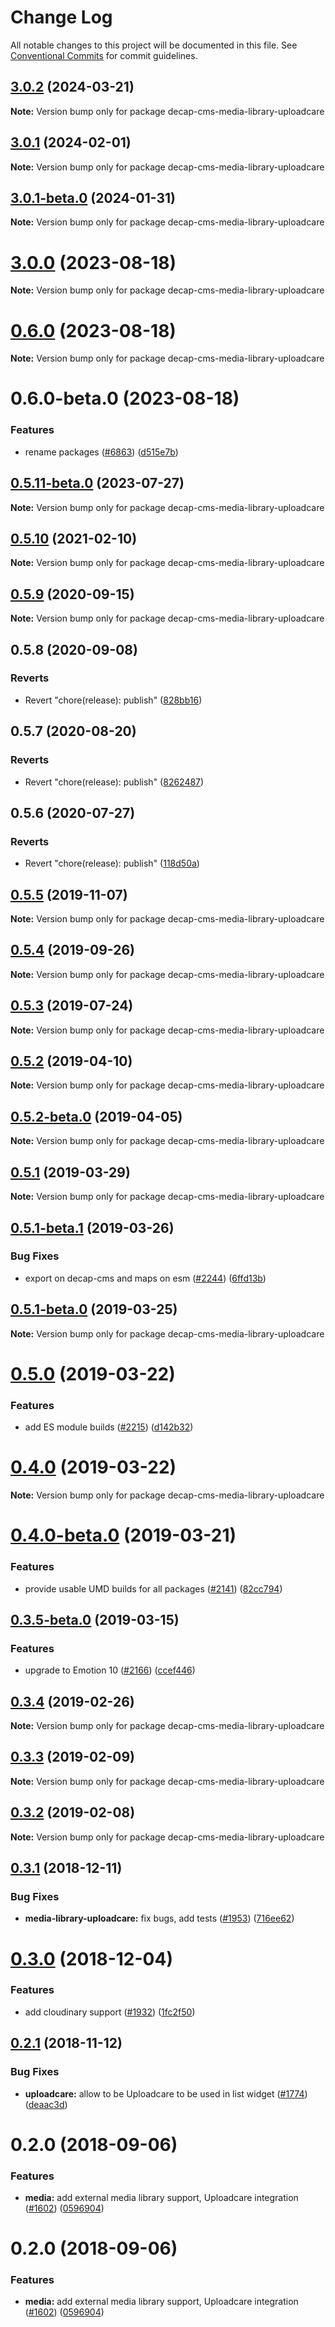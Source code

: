 # Change Log

All notable changes to this project will be documented in this file.
See [Conventional Commits](https://conventionalcommits.org) for commit guidelines.

## [3.0.2](https://github.com/decaporg/decap-cms/compare/decap-cms-media-library-uploadcare@3.0.1...decap-cms-media-library-uploadcare@3.0.2) (2024-03-21)

**Note:** Version bump only for package decap-cms-media-library-uploadcare

## [3.0.1](https://github.com/decaporg/decap-cms/compare/decap-cms-media-library-uploadcare@3.0.1-beta.0...decap-cms-media-library-uploadcare@3.0.1) (2024-02-01)

**Note:** Version bump only for package decap-cms-media-library-uploadcare

## [3.0.1-beta.0](https://github.com/decaporg/decap-cms/compare/decap-cms-media-library-uploadcare@3.0.0...decap-cms-media-library-uploadcare@3.0.1-beta.0) (2024-01-31)

**Note:** Version bump only for package decap-cms-media-library-uploadcare

# [3.0.0](https://github.com/decaporg/decap-cms/compare/decap-cms-media-library-uploadcare@0.6.0...decap-cms-media-library-uploadcare@3.0.0) (2023-08-18)

**Note:** Version bump only for package decap-cms-media-library-uploadcare

# [0.6.0](https://github.com/decaporg/decap-cms/compare/decap-cms-media-library-uploadcare@0.6.0-beta.0...decap-cms-media-library-uploadcare@0.6.0) (2023-08-18)

**Note:** Version bump only for package decap-cms-media-library-uploadcare

# 0.6.0-beta.0 (2023-08-18)

### Features

- rename packages ([#6863](https://github.com/decaporg/decap-cms/issues/6863)) ([d515e7b](https://github.com/decaporg/decap-cms/commit/d515e7bd33216a775d96887b08c4f7b1962941bb))

## [0.5.11-beta.0](https://github.com/decaporg/decap-cms/compare/decap-cms-media-library-uploadcare@0.5.10...decap-cms-media-library-uploadcare@0.5.11-beta.0) (2023-07-27)

**Note:** Version bump only for package decap-cms-media-library-uploadcare

## [0.5.10](https://github.com/decaporg/decap-cms/tree/main/packages/decap-cms-media-library-uploadcare/compare/decap-cms-media-library-uploadcare@0.5.9...decap-cms-media-library-uploadcare@0.5.10) (2021-02-10)

**Note:** Version bump only for package decap-cms-media-library-uploadcare

## [0.5.9](https://github.com/decaporg/decap-cms/tree/main/packages/decap-cms-media-library-uploadcare/compare/decap-cms-media-library-uploadcare@0.5.8...decap-cms-media-library-uploadcare@0.5.9) (2020-09-15)

**Note:** Version bump only for package decap-cms-media-library-uploadcare

## 0.5.8 (2020-09-08)

### Reverts

- Revert "chore(release): publish" ([828bb16](https://github.com/decaporg/decap-cms/tree/main/packages/decap-cms-media-library-uploadcare/commit/828bb16415b8c22a34caa19c50c38b24ffe9ceae))

## 0.5.7 (2020-08-20)

### Reverts

- Revert "chore(release): publish" ([8262487](https://github.com/decaporg/decap-cms/tree/main/packages/decap-cms-media-library-uploadcare/commit/82624879ccbcb16610090041db28f00714d924c8))

## 0.5.6 (2020-07-27)

### Reverts

- Revert "chore(release): publish" ([118d50a](https://github.com/decaporg/decap-cms/tree/main/packages/decap-cms-media-library-uploadcare/commit/118d50a7a70295f25073e564b5161aa2b9883056))

## [0.5.5](https://github.com/decaporg/decap-cms/tree/main/packages/decap-cms-media-library-uploadcare/compare/decap-cms-media-library-uploadcare@0.5.4...decap-cms-media-library-uploadcare@0.5.5) (2019-11-07)

**Note:** Version bump only for package decap-cms-media-library-uploadcare

## [0.5.4](https://github.com/decaporg/decap-cms/tree/main/packages/decap-cms-media-library-uploadcare/compare/decap-cms-media-library-uploadcare@0.5.3...decap-cms-media-library-uploadcare@0.5.4) (2019-09-26)

**Note:** Version bump only for package decap-cms-media-library-uploadcare

## [0.5.3](https://github.com/decaporg/decap-cms/tree/main/packages/decap-cms-media-library-uploadcare/compare/decap-cms-media-library-uploadcare@0.5.2...decap-cms-media-library-uploadcare@0.5.3) (2019-07-24)

**Note:** Version bump only for package decap-cms-media-library-uploadcare

## [0.5.2](https://github.com/decaporg/decap-cms/tree/main/packages/decap-cms-media-library-uploadcare/compare/decap-cms-media-library-uploadcare@0.5.2-beta.0...decap-cms-media-library-uploadcare@0.5.2) (2019-04-10)

**Note:** Version bump only for package decap-cms-media-library-uploadcare

## [0.5.2-beta.0](https://github.com/decaporg/decap-cms/tree/main/packages/decap-cms-media-library-uploadcare/compare/decap-cms-media-library-uploadcare@0.5.1...decap-cms-media-library-uploadcare@0.5.2-beta.0) (2019-04-05)

**Note:** Version bump only for package decap-cms-media-library-uploadcare

## [0.5.1](https://github.com/decaporg/decap-cms/tree/main/packages/decap-cms-media-library-uploadcare/compare/decap-cms-media-library-uploadcare@0.5.1-beta.1...decap-cms-media-library-uploadcare@0.5.1) (2019-03-29)

**Note:** Version bump only for package decap-cms-media-library-uploadcare

## [0.5.1-beta.1](https://github.com/decaporg/decap-cms/tree/main/packages/decap-cms-media-library-uploadcare/compare/decap-cms-media-library-uploadcare@0.5.1-beta.0...decap-cms-media-library-uploadcare@0.5.1-beta.1) (2019-03-26)

### Bug Fixes

- export on decap-cms and maps on esm ([#2244](https://github.com/decaporg/decap-cms/tree/main/packages/decap-cms-media-library-uploadcare/issues/2244)) ([6ffd13b](https://github.com/decaporg/decap-cms/tree/main/packages/decap-cms-media-library-uploadcare/commit/6ffd13b))

## [0.5.1-beta.0](https://github.com/decaporg/decap-cms/tree/main/packages/decap-cms-media-library-uploadcare/compare/decap-cms-media-library-uploadcare@0.5.0...decap-cms-media-library-uploadcare@0.5.1-beta.0) (2019-03-25)

**Note:** Version bump only for package decap-cms-media-library-uploadcare

# [0.5.0](https://github.com/decaporg/decap-cms/tree/main/packages/decap-cms-media-library-uploadcare/compare/decap-cms-media-library-uploadcare@0.4.0...decap-cms-media-library-uploadcare@0.5.0) (2019-03-22)

### Features

- add ES module builds ([#2215](https://github.com/decaporg/decap-cms/tree/main/packages/decap-cms-media-library-uploadcare/issues/2215)) ([d142b32](https://github.com/decaporg/decap-cms/tree/main/packages/decap-cms-media-library-uploadcare/commit/d142b32))

# [0.4.0](https://github.com/decaporg/decap-cms/tree/main/packages/decap-cms-media-library-uploadcare/compare/decap-cms-media-library-uploadcare@0.4.0-beta.0...decap-cms-media-library-uploadcare@0.4.0) (2019-03-22)

**Note:** Version bump only for package decap-cms-media-library-uploadcare

# [0.4.0-beta.0](https://github.com/decaporg/decap-cms/tree/main/packages/decap-cms-media-library-uploadcare/compare/decap-cms-media-library-uploadcare@0.3.5-beta.0...decap-cms-media-library-uploadcare@0.4.0-beta.0) (2019-03-21)

### Features

- provide usable UMD builds for all packages ([#2141](https://github.com/decaporg/decap-cms/tree/main/packages/decap-cms-media-library-uploadcare/issues/2141)) ([82cc794](https://github.com/decaporg/decap-cms/tree/main/packages/decap-cms-media-library-uploadcare/commit/82cc794))

## [0.3.5-beta.0](https://github.com/decaporg/decap-cms/tree/main/packages/decap-cms-media-library-uploadcare/compare/decap-cms-media-library-uploadcare@0.3.4...decap-cms-media-library-uploadcare@0.3.5-beta.0) (2019-03-15)

### Features

- upgrade to Emotion 10 ([#2166](https://github.com/decaporg/decap-cms/tree/main/packages/decap-cms-media-library-uploadcare/issues/2166)) ([ccef446](https://github.com/decaporg/decap-cms/tree/main/packages/decap-cms-media-library-uploadcare/commit/ccef446))

## [0.3.4](https://github.com/decaporg/decap-cms/tree/main/packages/decap-cms-media-library-uploadcare/compare/decap-cms-media-library-uploadcare@0.3.3...decap-cms-media-library-uploadcare@0.3.4) (2019-02-26)

**Note:** Version bump only for package decap-cms-media-library-uploadcare

## [0.3.3](https://github.com/decaporg/decap-cms/tree/main/packages/decap-cms-media-library-uploadcare/compare/decap-cms-media-library-uploadcare@0.3.2...decap-cms-media-library-uploadcare@0.3.3) (2019-02-09)

**Note:** Version bump only for package decap-cms-media-library-uploadcare

## [0.3.2](https://github.com/decaporg/decap-cms/tree/main/packages/decap-cms-media-library-uploadcare/compare/decap-cms-media-library-uploadcare@0.3.1...decap-cms-media-library-uploadcare@0.3.2) (2019-02-08)

**Note:** Version bump only for package decap-cms-media-library-uploadcare

## [0.3.1](https://github.com/decaporg/decap-cms/tree/main/packages/decap-cms-media-library-uploadcare/compare/decap-cms-media-library-uploadcare@0.3.0...decap-cms-media-library-uploadcare@0.3.1) (2018-12-11)

### Bug Fixes

- **media-library-uploadcare:** fix bugs, add tests ([#1953](https://github.com/decaporg/decap-cms/tree/main/packages/decap-cms-media-library-uploadcare/issues/1953)) ([716ee62](https://github.com/decaporg/decap-cms/tree/main/packages/decap-cms-media-library-uploadcare/commit/716ee62))

# [0.3.0](https://github.com/decaporg/decap-cms/tree/main/packages/decap-cms-media-library-uploadcare/compare/decap-cms-media-library-uploadcare@0.2.1...decap-cms-media-library-uploadcare@0.3.0) (2018-12-04)

### Features

- add cloudinary support ([#1932](https://github.com/decaporg/decap-cms/tree/main/packages/decap-cms-media-library-uploadcare/issues/1932)) ([1fc2f50](https://github.com/decaporg/decap-cms/tree/main/packages/decap-cms-media-library-uploadcare/commit/1fc2f50))

## [0.2.1](https://github.com/decaporg/decap-cms/tree/main/packages/decap-cms-media-library-uploadcare/compare/decap-cms-media-library-uploadcare@0.2.0...decap-cms-media-library-uploadcare@0.2.1) (2018-11-12)

### Bug Fixes

- **uploadcare:** allow to be Uploadcare to be used in list widget ([#1774](https://github.com/decaporg/decap-cms/tree/main/packages/decap-cms-media-library-uploadcare/issues/1774)) ([deaac3d](https://github.com/decaporg/decap-cms/tree/main/packages/decap-cms-media-library-uploadcare/commit/deaac3d))

<a name="0.2.0"></a>

# 0.2.0 (2018-09-06)

### Features

- **media:** add external media library support, Uploadcare integration ([#1602](https://github.com/decaporg/decap-cms/tree/main/packages/decap-cms-media-library-uploadcare/issues/1602)) ([0596904](https://github.com/decaporg/decap-cms/tree/main/packages/decap-cms-media-library-uploadcare/commit/0596904))

<a name="0.2.0"></a>

# 0.2.0 (2018-09-06)

### Features

- **media:** add external media library support, Uploadcare integration ([#1602](https://github.com/decaporg/decap-cms/tree/main/packages/decap-cms-media-library-uploadcare/issues/1602)) ([0596904](https://github.com/decaporg/decap-cms/tree/main/packages/decap-cms-media-library-uploadcare/commit/0596904))
